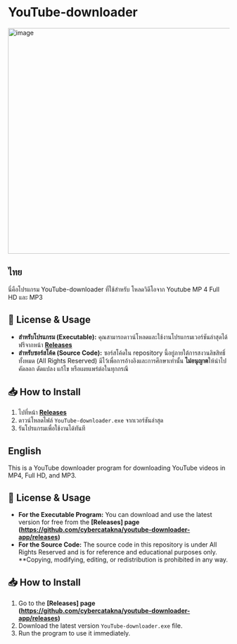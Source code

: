 # YouTube-downloader 
<img width="512" height="512" alt="image" src="https://github.com/user-attachments/assets/b7169107-7cb1-4a93-b6da-219e2ad48ecc" /> 

## ไทย
นี่คือโปรแกรม YouTube-downloader ที่ใช้สำหรับ โหลดวิดีโอจาก Youtube MP 4 Full HD และ MP3

## 📜 License & Usage

* **สำหรับโปรแกรม (Executable):** คุณสามารถดาวน์โหลดและใช้งานโปรแกรมเวอร์ชันล่าสุดได้ฟรีจากหน้า **[Releases](https://github.com/cybercatakna/youtube-downloader-app/releases)**
* **สำหรับซอร์สโค้ด (Source Code):** ซอร์สโค้ดใน repository นี้อยู่ภายใต้การสงวนลิขสิทธิ์ทั้งหมด (All Rights Reserved) มีไว้เพื่อการอ้างอิงและการศึกษาเท่านั้น **ไม่อนุญาต**ให้นำไปคัดลอก ดัดแปลง แก้ไข หรือเผยแพร่ต่อในทุกกรณี

## 📥 How to Install

1.  ไปที่หน้า **[Releases](https://github.com/cybercatakna/youtube-downloader-app/releases)**
2.  ดาวน์โหลดไฟล์ `YouTube-downloader.exe` จากเวอร์ชันล่าสุด
3.  รันโปรแกรมเพื่อใช้งานได้ทันที

## English
This is a YouTube downloader program for downloading YouTube videos in MP4, Full HD, and MP3.

## 📜 License & Usage

* **For the Executable Program:** You can download and use the latest version for free from the **[Releases] page (https://github.com/cybercatakna/youtube-downloader-app/releases)**
* **For the Source Code:** The source code in this repository is under All Rights Reserved and is for reference and educational purposes only. **Copying, modifying, editing, or redistribution is prohibited in any way.

## 📥 How to Install

1. Go to the **[Releases] page (https://github.com/cybercatakna/youtube-downloader-app/releases)**
2. Download the latest version `YouTube-downloader.exe` file.
3. Run the program to use it immediately.
